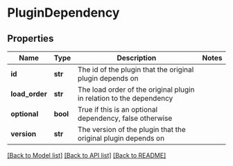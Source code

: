 # PluginDependency

## Properties
Name | Type | Description | Notes
------------ | ------------- | ------------- | -------------
**id** | **str** | The id of the plugin that the original plugin depends on | 
**load_order** | **str** | The load order of the original plugin in relation to the dependency | 
**optional** | **bool** | True if this is an optional dependency, false otherwise | 
**version** | **str** | The version of the plugin that the original plugin depends on | 

[[Back to Model list]](../README.md#documentation-for-models) [[Back to API list]](../README.md#documentation-for-api-endpoints) [[Back to README]](../README.md)


